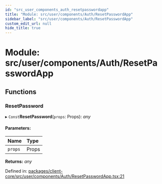 ```yaml
---
id: "src_user_components_auth_resetpasswordapp"
title: "Module: src/user/components/Auth/ResetPasswordApp"
sidebar_label: "src/user/components/Auth/ResetPasswordApp"
custom_edit_url: null
hide_title: true
---
```


# Module: src/user/components/Auth/ResetPasswordApp

## Functions

### ResetPassword

▸ `Const`**ResetPassword**(`props`: Props): *any*

#### Parameters:

Name | Type |
:------ | :------ |
`props` | Props |

**Returns:** *any*

Defined in: [packages/client-core/src/user/components/Auth/ResetPasswordApp.tsx:21](https://github.com/xr3ngine/xr3ngine/blob/a16a45d7e/packages/client-core/src/user/components/Auth/ResetPasswordApp.tsx#L21)
